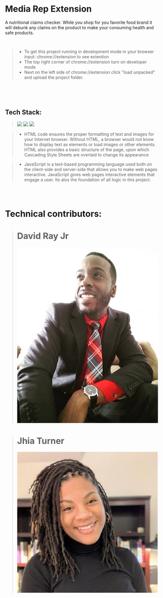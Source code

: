 # Media Rep Extension

A nutritional claims checker. While you shop for you favorite food brand it will debunk any claims on the product to make your consuming health and safe products.

<br />

> * To get this project running in development mode in your browser input:
chrome://extension to see extention  
> * The top right corner of chrome://extension turn on developer mode
> * Next on the left side of chrome://extension click "load unpacked" and upload the project folder.

<br />
<br />
<br />

## Tech Stack:
> ![](https://img.shields.io/badge/HTML-informational?style=flat&logo=<LOGO_NAME>&logoColor=white&color=red) ![](https://img.shields.io/badge/CSS-informational?style=flat&logo=<LOGO_NAME>&logoColor=white&color=red) ![](https://img.shields.io/badge/JavaScript-informational?style=flat&logo=<LOGO_NAME>&logoColor=white&color=red)

> * HTML code ensures the proper formatting of text and images for your Internet browser. Without HTML, a browser would not know how to display text as elements or load images or other elements. HTML also provides a basic structure of the page, upon which Cascading Style Sheets are overlaid to change its appearance

>* JavaScript is a text-based programming language used both on the client-side and server-side that allows you to make web pages interactive. JavaScript gives web pages interactive elements that engage a user. Its alos the foundation of all logic in this project.

<br />
<br />

# Technical contributors:

> # David Ray Jr
> ![Front-End Engineer](/contributorsImgs/david.jpg)

> # Jhia Turner
> ![Front-End Engineer](/contributorsImgs/Jhia.PNG)


